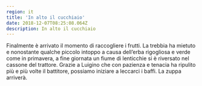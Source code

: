 ```yaml
---
region: it
title: 'In alto il cucchiaio'
date: 2018-12-07T08:25:08.064Z
description: In alto il cucchiaio
---
```

Finalmente è arrivato il momento di raccogliere i frutti. La trebbia ha mietuto e nonostante qualche piccolo intoppo a causa dell’erba rigogliosa e verde come in primavera, a fine giornata un fiume di lenticchie si è riversato nel cassone del trattore. Grazie a Luigino che con pazienza e tenacia ha ripulito più e più volte il battitore, possiamo iniziare a leccarci i baffi. La zuppa arriverà.